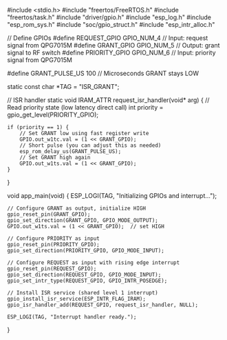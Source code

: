 #include <stdio.h>
#include "freertos/FreeRTOS.h"
#include "freertos/task.h"
#include "driver/gpio.h"
#include "esp_log.h"
#include "esp_rom_sys.h"
#include "soc/gpio_struct.h"
#include "esp_intr_alloc.h"

// Define GPIOs
#define REQUEST_GPIO   GPIO_NUM_4      // Input: request signal from QPG7015M
#define GRANT_GPIO     GPIO_NUM_5      // Output: grant signal to RF switch
#define PRIORITY_GPIO  GPIO_NUM_6      // Input: priority signal from QPG7015M

#define GRANT_PULSE_US 100             // Microseconds GRANT stays LOW

static const char *TAG = "ISR_GRANT";

// ISR handler
static void IRAM_ATTR request_isr_handler(void* arg) {
    // Read priority state (low latency direct call)
    int priority = gpio_get_level(PRIORITY_GPIO);

    if (priority == 1) {
        // Set GRANT low using fast register write
        GPIO.out_w1tc.val = (1 << GRANT_GPIO);
        // Short pulse (you can adjust this as needed)
        esp_rom_delay_us(GRANT_PULSE_US);
        // Set GRANT high again
        GPIO.out_w1ts.val = (1 << GRANT_GPIO);
    }
}

void app_main(void) {
    ESP_LOGI(TAG, "Initializing GPIOs and interrupt...");

    // Configure GRANT as output, initialize HIGH
    gpio_reset_pin(GRANT_GPIO);
    gpio_set_direction(GRANT_GPIO, GPIO_MODE_OUTPUT);
    GPIO.out_w1ts.val = (1 << GRANT_GPIO);  // set HIGH

    // Configure PRIORITY as input
    gpio_reset_pin(PRIORITY_GPIO);
    gpio_set_direction(PRIORITY_GPIO, GPIO_MODE_INPUT);

    // Configure REQUEST as input with rising edge interrupt
    gpio_reset_pin(REQUEST_GPIO);
    gpio_set_direction(REQUEST_GPIO, GPIO_MODE_INPUT);
    gpio_set_intr_type(REQUEST_GPIO, GPIO_INTR_POSEDGE);

    // Install ISR service (shared level 1 interrupt)
    gpio_install_isr_service(ESP_INTR_FLAG_IRAM);
    gpio_isr_handler_add(REQUEST_GPIO, request_isr_handler, NULL);

    ESP_LOGI(TAG, "Interrupt handler ready.");
}
